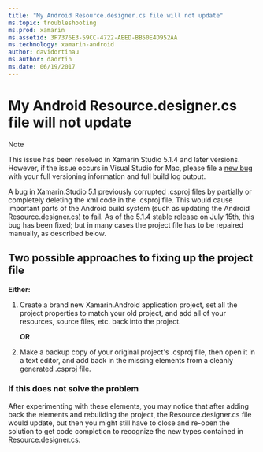```yaml
---
title: "My Android Resource.designer.cs file will not update"
ms.topic: troubleshooting
ms.prod: xamarin
ms.assetid: 3F7376E3-59CC-4722-AEED-BB50E4D952AA
ms.technology: xamarin-android
author: davidortinau
ms.author: daortin
ms.date: 06/19/2017
---
```


# My Android Resource.designer.cs file will not update

> [!NOTE]
> This issue has been resolved in Xamarin Studio 5.1.4 and later versions. However, if the issue occurs in Visual Studio for Mac, please file a [new bug](~/cross-platform/troubleshooting/questions/howto-file-bug.md) with your full versioning information and full build log output.

A bug in Xamarin.Studio 5.1 previously corrupted .csproj files by partially or completely deleting the xml code in the .csproj file. This would cause important parts of the Android build system (such as updating the Android Resource.designer.cs) to fail. As of the 5.1.4 stable release on July 15th, this bug has been fixed; but in many cases the project file has to be repaired manually, as described below.

## Two possible approaches to fixing up the project file

**Either:**

1. Create a brand new Xamarin.Android application project, set all the project properties to match your old project, and add all of your resources, source files, etc. back into the project.

   **OR**

2. Make a backup copy of your original project's .csproj file, then open it in a text editor, and add back in the missing elements from a cleanly generated .csproj file.

### If this does not solve the problem

After experimenting with these elements, you may notice that after adding back the elements and rebuilding the project, the Resource.designer.cs file would update, but then you might still have to close and re-open the solution to get code completion to recognize the new types contained in Resource.designer.cs.
